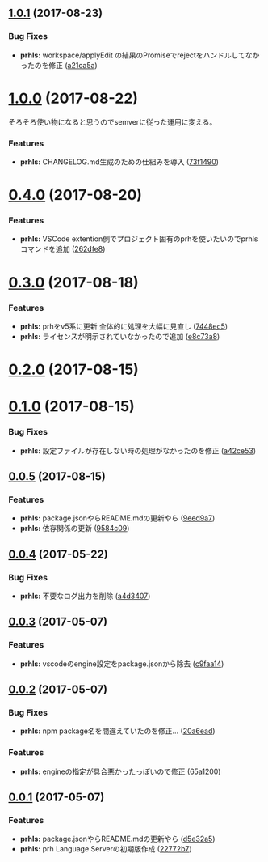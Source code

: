 <a name="1.0.1"></a>
## [1.0.1](https://github.com/prh/prh-languageserver/compare/v1.0.0...v1.0.1) (2017-08-23)


### Bug Fixes

* **prhls:** workspace/applyEdit の結果のPromiseでrejectをハンドルしてなかったのを修正 ([a21ca5a](https://github.com/prh/prh-languageserver/commit/a21ca5a))



<a name="1.0.0"></a>
# [1.0.0](https://github.com/prh/prh-languageserver/compare/v0.4.0...v1.0.0) (2017-08-22)

そろそろ使い物になると思うのでsemverに従った運用に変える。

### Features

* **prhls:** CHANGELOG.md生成のための仕組みを導入 ([73f1490](https://github.com/prh/prh-languageserver/commit/73f1490))



<a name="0.4.0"></a>
# [0.4.0](https://github.com/prh/prh-languageserver/compare/v0.3.0...v0.4.0) (2017-08-20)


### Features

* **prhls:** VSCode extention側でプロジェクト固有のprhを使いたいのでprhlsコマンドを追加 ([262dfe8](https://github.com/prh/prh-languageserver/commit/262dfe8))



<a name="0.3.0"></a>
# [0.3.0](https://github.com/prh/prh-languageserver/compare/v0.2.0...v0.3.0) (2017-08-18)


### Features

* **prhls:** prhをv5系に更新 全体的に処理を大幅に見直し ([7448ec5](https://github.com/prh/prh-languageserver/commit/7448ec5))
* **prhls:** ライセンスが明示されていなかったので追加 ([e8c73a8](https://github.com/prh/prh-languageserver/commit/e8c73a8))



<a name="0.2.0"></a>
# [0.2.0](https://github.com/prh/prh-languageserver/compare/v0.1.0...v0.2.0) (2017-08-15)



<a name="0.1.0"></a>
# [0.1.0](https://github.com/prh/prh-languageserver/compare/v0.0.5...v0.1.0) (2017-08-15)


### Bug Fixes

* **prhls:** 設定ファイルが存在しない時の処理がなかったのを修正 ([a42ce53](https://github.com/prh/prh-languageserver/commit/a42ce53))



<a name="0.0.5"></a>
## [0.0.5](https://github.com/prh/prh-languageserver/compare/v0.0.4...v0.0.5) (2017-08-15)


### Features

* **prhls:** package.jsonやらREADME.mdの更新やら ([9eed9a7](https://github.com/prh/prh-languageserver/commit/9eed9a7))
* **prhls:** 依存関係の更新 ([9584c09](https://github.com/prh/prh-languageserver/commit/9584c09))



<a name="0.0.4"></a>
## [0.0.4](https://github.com/prh/prh-languageserver/compare/v0.0.3...v0.0.4) (2017-05-22)


### Bug Fixes

* **prhls:** 不要なログ出力を削除 ([a4d3407](https://github.com/prh/prh-languageserver/commit/a4d3407))



<a name="0.0.3"></a>
## [0.0.3](https://github.com/prh/prh-languageserver/compare/v0.0.2...v0.0.3) (2017-05-07)


### Features

* **prhls:** vscodeのengine設定をpackage.jsonから除去 ([c9faa14](https://github.com/prh/prh-languageserver/commit/c9faa14))



<a name="0.0.2"></a>
## [0.0.2](https://github.com/prh/prh-languageserver/compare/v0.0.1...v0.0.2) (2017-05-07)


### Bug Fixes

* **prhls:** npm package名を間違えていたのを修正… ([20a6ead](https://github.com/prh/prh-languageserver/commit/20a6ead))


### Features

* **prhls:** engineの指定が具合悪かったっぽいので修正 ([65a1200](https://github.com/prh/prh-languageserver/commit/65a1200))



<a name="0.0.1"></a>
## [0.0.1](https://github.com/prh/prh-languageserver/compare/22772b7...v0.0.1) (2017-05-07)


### Features

* **prhls:** package.jsonやらREADME.mdの更新やら ([d5e32a5](https://github.com/prh/prh-languageserver/commit/d5e32a5))
* **prhls:** prh Language Serverの初期版作成 ([22772b7](https://github.com/prh/prh-languageserver/commit/22772b7))



